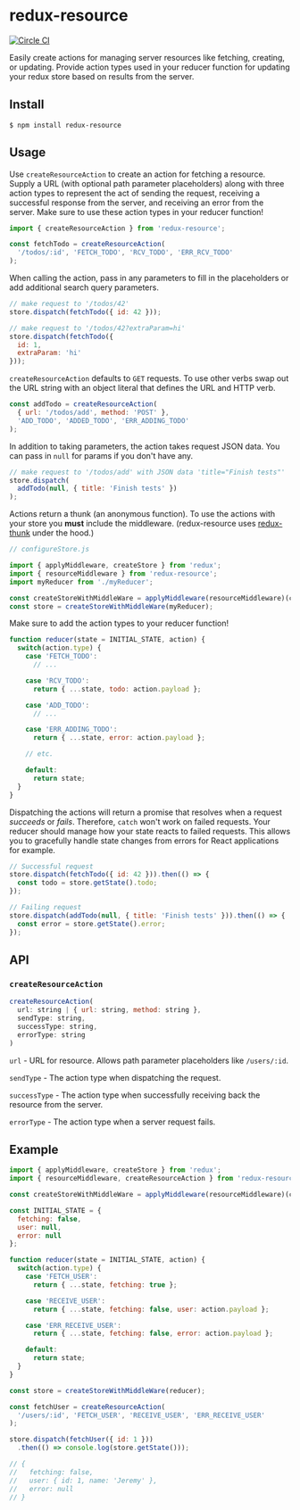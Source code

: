# redux-resource

[![Circle CI](https://circleci.com/gh/jfairbank/redux-resource.svg?style=svg)](https://circleci.com/gh/jfairbank/redux-resource)

Easily create actions for managing server resources like fetching, creating, or
updating. Provide action types used in your reducer function for updating your
redux store based on results from the server.

## Install

    $ npm install redux-resource

## Usage

Use `createResourceAction` to create an action for fetching a resource. Supply a
URL (with optional path parameter placeholders) along with three action types to
represent the act of sending the request, receiving a successful response from
the server, and receiving an error from the server.  Make sure to use these
action types in your reducer function!

```js
import { createResourceAction } from 'redux-resource';

const fetchTodo = createResourceAction(
  '/todos/:id', 'FETCH_TODO', 'RCV_TODO', 'ERR_RCV_TODO'
);
```

When calling the action, pass in any parameters to fill in the placeholders or
add additional search query parameters.

```js
// make request to '/todos/42'
store.dispatch(fetchTodo({ id: 42 }));

// make request to '/todos/42?extraParam=hi'
store.dispatch(fetchTodo({
  id: 1,
  extraParam: 'hi'
}));
```

`createResourceAction` defaults to `GET` requests. To use other verbs swap out
the URL string with an object literal that defines the URL and HTTP verb.

```js
const addTodo = createResourceAction(
  { url: '/todos/add', method: 'POST' },
  'ADD_TODO', 'ADDED_TODO', 'ERR_ADDING_TODO'
);
```

In addition to taking parameters, the action takes request JSON data. You can
pass in `null` for params if you don't have any.

```js
// make request to '/todos/add' with JSON data 'title="Finish tests"'
store.dispatch(
  addTodo(null, { title: 'Finish tests' })
);
```

Actions return a thunk (an anonymous function). To use the actions with your
store you **must** include the middleware. (redux-resource uses
[redux-thunk](https://github.com/gaearon/redux-thunk) under the hood.)

```js
// configureStore.js

import { applyMiddleware, createStore } from 'redux';
import { resourceMiddleware } from 'redux-resource';
import myReducer from './myReducer';

const createStoreWithMiddleWare = applyMiddleware(resourceMiddleware)(createStore);
const store = createStoreWithMiddleWare(myReducer);
```

Make sure to add the action types to your reducer function!

```js
function reducer(state = INITIAL_STATE, action) {
  switch(action.type) {
    case 'FETCH_TODO':
      // ...

    case 'RCV_TODO':
      return { ...state, todo: action.payload };

    case 'ADD_TODO':
      // ...

    case 'ERR_ADDING_TODO':
      return { ...state, error: action.payload };

    // etc.

    default:
      return state;
  }
}
```

Dispatching the actions will return a promise that resolves when a request
_succeeds_ or _fails_. Therefore, `catch` won't work on failed requests. Your
reducer should manage how your state reacts to failed requests. This allows you
to gracefully handle state changes from errors for React applications for
example.

```js
// Successful request
store.dispatch(fetchTodo({ id: 42 })).then(() => {
  const todo = store.getState().todo;
});

// Failing request
store.dispatch(addTodo(null, { title: 'Finish tests' })).then(() => {
  const error = store.getState().error;
});
```

## API

### `createResourceAction`

```js
createResourceAction(
  url: string | { url: string, method: string },
  sendType: string,
  successType: string,
  errorType: string
)
```

`url` - URL for resource. Allows path parameter placeholders like `/users/:id`.

`sendType` - The action type when dispatching the request.

`successType` - The action type when successfully receiving back the resource
from the server.

`errorType` - The action type when a server request fails.

## Example

```js
import { applyMiddleware, createStore } from 'redux';
import { resourceMiddleware, createResourceAction } from 'redux-resource';

const createStoreWithMiddleWare = applyMiddleware(resourceMiddleware)(createStore);

const INITIAL_STATE = {
  fetching: false,
  user: null,
  error: null
};

function reducer(state = INITIAL_STATE, action) {
  switch(action.type) {
    case 'FETCH_USER':
      return { ...state, fetching: true };

    case 'RECEIVE_USER':
      return { ...state, fetching: false, user: action.payload };

    case 'ERR_RECEIVE_USER':
      return { ...state, fetching: false, error: action.payload };

    default:
      return state;
  }
}

const store = createStoreWithMiddleWare(reducer);

const fetchUser = createResourceAction(
  '/users/:id', 'FETCH_USER', 'RECEIVE_USER', 'ERR_RECEIVE_USER'
);

store.dispatch(fetchUser({ id: 1 }))
  .then(() => console.log(store.getState()));

// {
//   fetching: false,
//   user: { id: 1, name: 'Jeremy' },
//   error: null
// }
```
